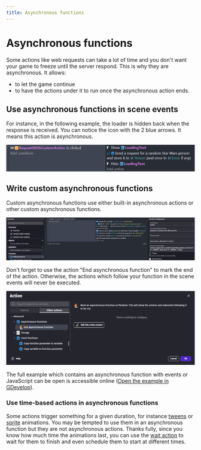 ```yaml
---
title: Asynchronous functions
---
```

# Asynchronous functions

Some actions like web requests can take a lot of time and you don't want your game to freeze until the server respond. This is why they are asynchronous. It allows:
- to let the game continue
- to have the actions under it to run once the asynchronous action ends.

## Use asynchronous functions in scene events

For instance, in the following example, the loader is hidden back when the response is received. You can notice the icon with the 2 blue arrows. It means this action is asynchronous.

![](async-function-call.png)

## Write custom asynchronous functions

Custom asynchronous functions use either built-in asynchronous actions or other custom asynchronous functions.

![](async-function-events.png)

Don't forget to use the action "End asynchronous function" to mark the end of the action. Otherwise, the actions which follow your function in the scene events will never be executed.

![](end-action.png)

The full example which contains an asynchronous function with events or JavaScript can be open is accessible online ([Open the example in GDevelop](https://editor.gdevelop.io/?project=example://parse-json-from-api)).


### Use time-based actions in asynchronous functions

Some actions trigger something for a given duration, for instance [tweens](/gdevelop5/behaviors/tween/) or [sprite](/gdevelop5/objects/sprite/) animations. You may be tempted to use them in an asynchronous function but they are not asynchronous actions. Thanks fully, since you know how much time the animations last, you can use the [wait action](/gdevelop5/all-features/timers-and-time/wait-action/) to wait for them to finish and even schedule them to start at different times.